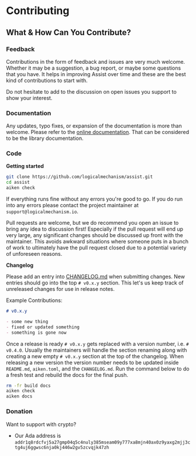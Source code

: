 # Contributing

## What & How Can You Contribute?

### **Feedback**

Contributions in the form of feedback and issues are very much welcome. Whether it may be a suggestion, a bug report, or maybe some questions that you have. It helps in improving Assist over time and these are the best kind of contributions to start with.

Do not hesitate to add to the discussion on open issues you support to show your interest.

### **Documentation**

Any updates, typo fixes, or expansion of the documentation is more than welcome. Please refer to the [online documentation](https://www.logicalmechanism.io/docs/index.html). That can be considered to be the library documentation.

### **Code**

**Getting started**

```bash
git clone https://github.com/logicalmechanism/assist.git
cd assist
aiken check
```

If everything runs fine without any errors you're good to go. If you do run into any errors please contact the project maintainer at `support@logicalmechanism.io`.

Pull requests are welcome, but we do recommend you open an issue to bring any idea to discussion first! Especially if the pull request will end up very large, any significant changes should be discussed up front with the maintainer. This avoids awkward situations where someone puts in a bunch of work to ultimately have the pull request closed due to a potential variety of unforeseen reasons.

**Changelog**

Please add an entry into [CHANGELOG.md](./CHANGELOG.md) when submitting changes. New entries should go into the top `# v0.x.y` section. This let's us keep track of unreleased changes for use in release notes.

Example Contributions: 

```md
# v0.x.y

- some new thing
- fixed or updated something
- something is gone now
```

Once a release is ready `# v0.x.y` gets replaced with a version number, i.e. `# v0.4.0`. Usually the maintainers will handle the section renaming along with creating a new empty `# v0.x.y` section at the top of the changelog. When releasing a new version the version number needs to be updated inside `README.md`, `aiken.toml`, and the `CHANGELOG.md`. Run the command below to do a fresh test and rebuild the docs for the final push.

```bash
rm -fr build docs
aiken check
aiken docs
```

### **Donation**

Want to support with crypto?

- Our Ada address is `addr1q8rdcfvj5a27gmp04q5c4nuly385mseam09y777xa8mjn40ax0z9yaxg2mjj3ctg4uj6ggwsc6nja0kj446w2gv5zcvqjk47zh`
